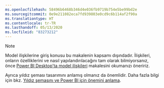 ```yaml
---
ms.openlocfilehash: 58496b6468b346d4e036fb9719b754e5be99bd2e
ms.sourcegitcommit: 0e9e211082eca7fd939803e0cd9c6b114af2f90a
ms.translationtype: HT
ms.contentlocale: tr-TR
ms.lasthandoff: 05/13/2020
ms.locfileid: "83273212"
---
```

> [!NOTE]
> Model ilişkilerine giriş konusu bu makalenin kapsamı dışındadır. İlişkileri, onların özelliklerini ve nasıl yapılandırılacağını tam olarak bilmiyorsanız, önce [Power BI Desktop'ta model ilişkileri](../../transform-model/desktop-relationships-understand.md) makalesini okumanızı öneririz.
>
> Ayrıca yıldız şeması tasarımını anlamış olmanız da önemlidir. Daha fazla bilgi için bkz. [Yıldız şemasını ve Power BI için önemini anlama](../star-schema.md).